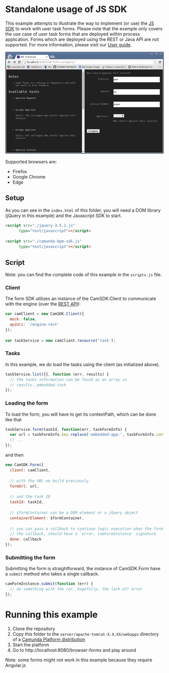 # Standalone usage of JS SDK

This example attempts to illustrate the way to implement (or use) the [JS SDK](https://github.com/camunda/camunda-bpm-platform/tree/7.15/webapps/camunda-bpm-sdk-js) to work with user task forms.
Please note that the example only covers the use case of user task forms that are deployed within process application. Forms which are deployed using the REST or Java API are not supported. For more information, please visit our [User guide](https://docs.camunda.org/manual/latest/user-guide/task-forms/#embedded-task-forms).

![SDK JS standalone usage](screenshot.png)

Supported browsers are:
- Firefox
- Google Chrome
- Edge

## Setup

As you can see in the `index.html` of this folder, you will need a DOM library (jQuery in this example) and the Javascript SDK to start.

```html
<script src="./jquery-3.5.1.js"
      type="text/javascript"></script>

<script src="./camunda-bpm-sdk.js"
      type="text/javascript"></script>
```

## Script

Note: you can find the complete code of this example in the `scripts.js` file.

### Client

The form SDK utilizes an instance of the CamSDK.Client to communicate with the engine (over the [REST API](https://docs.camunda.org/manual/7.14/reference/rest/)):

```js
var camClient = new CamSDK.Client({
  mock: false,
  apiUri: '/engine-rest'
});

var taskService = new camClient.resource('task');
```

### Tasks

In this example, we do load the tasks using the client (as initialized above).

```js
taskService.list({}, function (err, results) {
  // the tasks information can be found as an array in
  // results._embedded.task
});
```

### Loading the form

To load the form, you will have to get its contextPath, which can be done like that

```js
taskService.form(taskId, function(err, taskFormInfo) {
  var url = taskFormInfo.key.replace('embedded:app:', taskFormInfo.contextPath + '/');
  // ...
});
```

and then

```js
new CamSDK.Form({
  client: camClient,

  // with the URL we build previously
  formUrl: url,

  // and the task ID
  taskId: taskId,

  // $formContainer can be a DOM element or a jQuery object
  containerElement: $formContainer,

  // you can pass a callback to continue logic execution when the form is ready
  // the callback, should have a `error, camFormInstance` signature
  done: callback
});
```

### Submitting the form

Submitting the form is straightforward, the instance of CamSDK.Form have a `submit` method who takes a single callback.

```js
camFormInstance.submit(function (err) {
  // do something with the (or, hopefully, the lack of) error
});
```


# Running this example

1. Clone the repository
2. Copy this folder to the `server/apache-tomcat-X.X.XX/webapps` directory of a [Camunda Platform distribution](https://camunda.com/download/)
3. Start the platform
4. Go to http://localhost:8080/browser-forms and play around

Note: some forms might not work in this example because they require Angular.js
